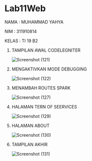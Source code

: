 # Lab11Web

NAMA  : MUHAMMAD YAHYA

NIM   : 311910814

KELAS : TI 19 B2

1. TAMPILAN AWAL CODELEGNITER

    ![Screenshot (121)](https://user-images.githubusercontent.com/81598272/123518354-ae8d4400-d6cf-11eb-9568-4ea9ebf3758b.png)
    
    
2. MENGAKTIVKAN MODE DEBUGGING 

    ![Screenshot (122)](https://user-images.githubusercontent.com/81598272/123518370-c2d14100-d6cf-11eb-9dde-8f4173b53743.png)

3. MENAMBAH ROUTES SPARK

    ![Screenshot (127)](https://user-images.githubusercontent.com/81598272/123518447-2ce9e600-d6d0-11eb-8707-4a362f91ce16.png)
    
    
4. HALAMAN TERN OF SEERVICES

    ![Screenshot (129)](https://user-images.githubusercontent.com/81598272/123518541-83572480-d6d0-11eb-90d3-bc6462c4d5f4.png)
    
    
5. HALAMAN ABOUT

    ![Screenshot (130)](https://user-images.githubusercontent.com/81598272/123518594-ca451a00-d6d0-11eb-82b8-4a503fb4c166.png)
    
    
6. TAMPILAN AKHIR 

    ![Screenshot (131)](https://user-images.githubusercontent.com/81598272/123518662-21e38580-d6d1-11eb-83e1-2cf2a0d3708f.png)


    
    
